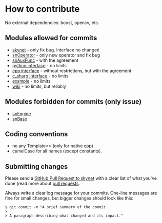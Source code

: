 # How to contribute

No external dependencies: boost, opencv, etc.

## Modules allowed for commits
 
 * [skynet](https://github.com/Tyill/skynet/tree/master/src/skynet) - only fix bug. Interface no changed
 * [snOperator](https://github.com/Tyill/skynet/tree/master/src/snOperator) - only new operator and fix bug
 * [snAuxFunc](https://github.com/Tyill/skynet/tree/master/src/snAux) - with the agreement
 * [python interface](https://github.com/Tyill/skynet/tree/master/python/libskynet) - no limits
 * [cpp interface](https://github.com/Tyill/skynet/tree/master/cpp) - without restrictions, but with the agreement
 * [c_sharp interface](https://github.com/Tyill/skynet/tree/master/c_sharp/libskynet) - no limits
 * [example](https://github.com/Tyill/skynet/tree/master/example) - no limits
 * [wiki](https://github.com/Tyill/skynet/wiki) - no limits, but reliably
 
## Modules forbidden for commits (only issue)

 * [snEngine](https://github.com/Tyill/skynet/tree/master/src/snEngine)
 * [snBase](https://github.com/Tyill/skynet/tree/master/src/snBase)
 
## Coding conventions

 * no any Template<> (only for native cpp)
 * camelCase for all names (except constants).
 

## Submitting changes

Please send a [GitHub Pull Request to skynet](https://github.com/Tyill/skynet/pull/new/master) 
with a clear list of what you've done (read more about [pull requests](https://help.github.com/articles/proposing-changes-to-your-work-with-pull-requests/). 


Always write a clear log message for your commits. One-line messages are fine for small changes, but bigger changes should look like this:

    $ git commit -m "A brief summary of the commit
    > 
    > A paragraph describing what changed and its impact."
	
	